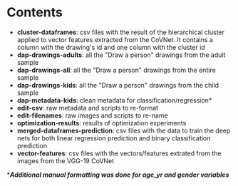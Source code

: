 # Contents
- **cluster-dataframes**: csv files with the result of the hierarchical cluster applied to vector features extracted from the CoVNet. It contains a column with the drawing's id and one column with the cluster id
- **dap-drawings-adults**: all the "Draw a person" drawings from the adult sample
- **dap-drawings-all**: all the "Draw a person" drawings from the entire sample
- **dap-drawings-kids**: all the "Draw a person" drawings from the child sample
- **dap-metadata-kids**: clean metadata for classification/regression*
- **edit-csv**: raw metadata and scripts to re-format  
- **edit-filenames**: raw images and scripts to re-name  
- **optimization-results**: results of optimization experiments  
- **merged-dataframes-prediction**: csv files with the data to train the deep nets for both linear regression prediction and binary classification prediction
- **vector-features**: csv files with the vectors/features extrated from the images from the VGG-19 CoVNet

 ****Additional manual formatting was done for age_yr and gender variables***
